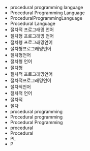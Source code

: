 - procedural programming language
- Procedural Programming Language
- ProceduralProgrammingLanguage
- Procedural Language
- 절차적 프로그래밍 언어
- 절차형 프로그래밍 언어
- 절차형 프로그래밍언어
- 절차형프로그래밍언어
- 절차형언어
- 절차형 언어
- 절차형
- 절차적 프로그래밍언어
- 절차적프로그래밍언어
- 절차적언어
- 절차적 언어
- 절차적
- 절차
- procedural programming
- Procedural programming
- Procedural Programming
- procedural
- Procedural
- PL
- P